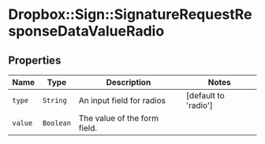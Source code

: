 # Dropbox::Sign::SignatureRequestResponseDataValueRadio



## Properties

| Name | Type | Description | Notes |
| ---- | ---- | ----------- | ----- |
| `type` | ```String``` |  An input field for radios  |  [default to 'radio'] |
| `value` | ```Boolean``` |  The value of the form field.  |  |

